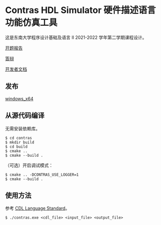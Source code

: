 # Contras HDL Simulator 硬件描述语言功能仿真工具

这是东南大学程序设计基础及语言 II 2021-2022 学年第二学期课程设计。

[开题报告](https://github.com/tth37/contras/blob/main/doc/%E3%80%8C%E7%AE%80%E6%98%93%E7%A1%AC%E4%BB%B6%E6%8F%8F%E8%BF%B0%E8%AF%AD%E8%A8%80%E5%8A%9F%E8%83%BD%E4%BB%BF%E7%9C%9F%E5%B7%A5%E5%85%B7%E3%80%8D%E5%BC%80%E9%A2%98%E6%8A%A5%E5%91%8A.pdf)

[答辩](https://github.com/tth37/contras/blob/main/doc/Contras%20HDL%20Simulator.pdf)

[开发者文档](https://github.com/tth37/contras/blob/main/doc/developerguide.md)

## 发布

[windows_x64](https://github.com/tth37/contras/releases/tag/v1.0)

## 从源代码编译

无需安装依赖库。

```shell
$ cd contras
$ mkdir build
$ cd build
$ cmake ..
$ cmake --build .
```

（可选）开启调试模式：

```shell
$ cmake .. -DCONTRAS_USE_LOGGER=1
$ cmake --build .
```

## 使用方法

参考 [CDL Language Standard](https://github.com/tth37/contras/blob/main/doc/cdlstandard.md)。

```shell
$ ./contras.exe <cdl_file> <input_file> <output_file>
```


